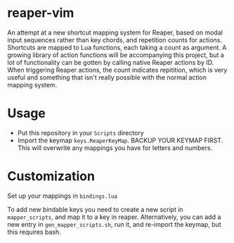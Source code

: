 # reaper-vim

An attempt at a new shortcut mapping system for Reaper, based on modal input sequences rather than key chords, and repetition counts for actions.
Shortcuts are mapped to Lua functions, each taking a count as argument.
A growing library of action functions will be accompanying this project, but a lot of functionality can be gotten by calling native Reaper actions by ID.
When triggering Reaper actions, the count indicates repitition, which is very useful and something that isn't really possible with the normal action mapping system.


# Usage
* Put this repository in your `Scripts` directory
* Import the keymap `keys.ReaperKeyMap`. BACKUP YOUR KEYMAP FIRST. This will overwrite any mappings you have for letters and numbers.

# Customization
Set up your mappings in `bindings.lua`

To add new bindable keys you need to create a new script in `mapper_scripts`, and map it to a key in reaper.
Alternatively, you can add a new entry in `gen_mapper_scripts.sh`, run it, and re-import the keymap, but this requires bash.
